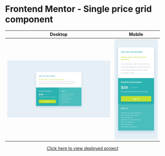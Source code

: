 # Frontend Mentor - Single price grid component


Desktop | Mobile
:--------------------------------:|:-------------------------:
![Desktop design](./design/desktop-design.jpg)  |  ![Mobile design](./design/mobile-design.jpg)

<p style="text-align:center">
    <a href=href="https://jialatteo.github.io/Frontend-Mentor-Challenges/single-price-grid-component-master/">Click here to view deployed project</a> 
</p>